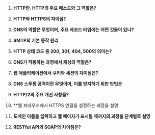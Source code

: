 


1. **HTTP란. HTTP의 주요 메소드와 그 역할은?**

2. **HTTP와 HTTPS의 차이점?**

3. **DNS의 역할은 무엇이며, 주요 레코드 타입에는 어떤 것들이 있나?**

4. **SMTP의 기본 동작 원리**

5. **HTTP 상태 코드 중 200, 301, 404, 500의 의미는?**

6. **DNS가 작동하는 과정에서 캐싱의 역할은?**

9. **웹 애플리케이션에서 쿠키와 세션의 차이점은?**

10. **DNS 스푸핑 공격이란 무엇이며, 이를 방지하기 위한 방법은**

11. **HTTP/2의 주요 개선 사항들?**

13. **웹 브라우저에서 HTTPS 연결을 설정하는 과정을 설명

14. **도메인 이름을 입력하고 웹 페이지가 표시될 때까지의 과정을 단계별로 설명**

15. **RESTful API와 SOAP의 차이점은?**
